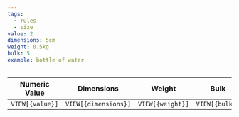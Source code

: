 ```yaml
---
tags:
  - rules
  - size
value: 2
dimensions: 5cm
weight: 0.5kg
bulk: 5
example: bottle of water
---
```

|  Numeric Value  |      Dimensions      |      Weight      |      Bulk      |      Example      |
| :-------------: | :------------------: | :--------------: | :------------: | :---------------: |
| `VIEW[{value}]` | `VIEW[{dimensions}]` | `VIEW[{weight}]` | `VIEW[{bulk}]` | `VIEW[{example}]` |
